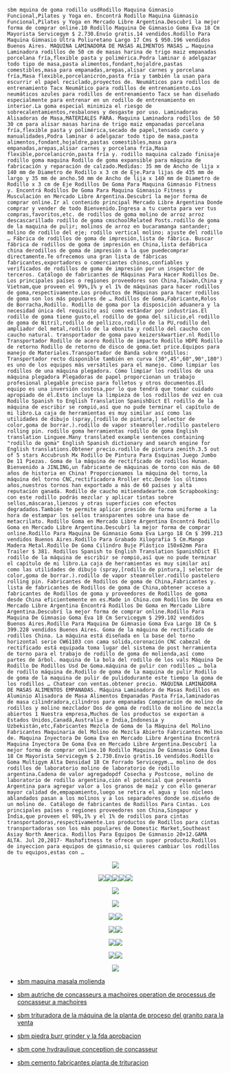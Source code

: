 
```
sbm mquina de goma rodillo usdRodillo Maquina Gimnasio Funcional,Pilates y Yoga en. Encontrá Rodillo Maquina Gimnasio Funcional,Pilates y Yoga en Mercado Libre Argentina.Descubrí la mejor forma de comprar online.10 Rodillo Maquina De Gimnasio Goma Eva 18 Cm Mayorista Servicegym $ 2.730.Envío gratis.14 vendidos.Rodillo Para Maquina Gimnasio Ultra Poliuretano Largo 17 Cms $ 950.196 vendidos Buenos Aires. MAQUINA LAMINADORA DE MASAS ALIMENTOS MASAS … Maquina Laminadora rodillos de 50 cm de masas harina de trigo maiz empanadas porcelana fría,flexible pasta y polimérica.Podra laminar ó adelgazar todo tipo de masa,pasta alimentos,fondant,hojaldre,pastas comestibles,masa para empanadas,arepas,alisar carnes y porcelana fría,Masa flexible,porcelanicrón,pasta fría y también la usan para escurrir el papel reciclado,proyectos de. Neumáticos para rodillos de entrenamiento Tacx Neumático para rodillos de entrenamiento.Los neumáticos azules para rodillos de entrenamiento Tacx se han diseñado especialmente para entrenar en un rodillo de entrenamiento en interior.La goma especial minimiza el riesgo de sobrecalentamientos,resbalones y desgaste por uso. Laminadoras Alisadoras de Masa,MATERIALES PARA. Maquina Laminadora rodillos de 50 30 cm para alisar masas harina de trigo maiz empanadas porcelana fría,flexible pasta y polimérica,secado de papel,tensado cuero y manualidades,Podra laminar ó adelgazar todo tipo de masa,pasta alimentos,fondant,hojaldre,pastas comestibles,masa para empanadas,arepas,alisar carnes y porcelana fría,Masa flexible,porcelanicrón,pasta fría y. rodillo maquina calzado finisaje rodillo goma maquina Rodillo de goma expansible para máquina de fabricación y reparación de calzado.Medidas: 35 mm de Ancho de lija x 140 mm de Diametro de Rodillo x 3 cm de Eje.Para lijas de 435 mm de largo y 35 mm de ancho.50 mm de Ancho de lija x 140 mm de Diametro de Rodillo x 3 cm de Eje Rodillos De Goma Para Maquina Gimnasio Fitness y. Encontrá Rodillos De Goma Para Maquina Gimnasio Fitness y Musculación en Mercado Libre Argentina.Descubrí la mejor forma de comprar online.Ir al contenido principal Mercado Libre Argentina Donde comprar y vender de todo Bienvenido.Ingresa a tu cuenta para ver tus compras,favoritos,etc. de rodillos de goma molino de arroz arroz descascarillado rodillo de goma cmschoolRelated Posts.rodillo de goma de la maquina de pulir; molinos de arroz en bucaramanga santander; molino de rodillo del eje; rodillo vertical molino; ajuste del rodillo … Fábrica de rodillos de goma de impresión,lista de fábrica. Buscar fábrica de rodillos de goma de impresión en China,lista defábrica china derodillos de goma de impresión a la que puedecomprar directamente.Te ofrecemos una gran lista de fábricas fabricantes,exportadores o comerciantes chinos,confiables y verificados de rodillos de goma de impresión por un inspector de terceros. Catálogo de fabricantes de Máquinas Para Hacer Rodillos De. Los principales países o regiones proveedores son China,Taiwán,China y Vietnam,que proveen el 99%,1% y el 1% de máquinas para hacer rodillos de goma,respectivamente.Los productos de Máquinas para hacer rodillos de goma son los más populares de … Rodillos de Goma,Fabricante,Rolos de Borracha,Rodillo. Rodillo de goma por la disposición aduanera y la necesidad única del requisito así como estándar por industrias.El rodillo de goma tiene gusto,el rodillo de goma del silicio,el rodillo de goma de Nitril,rodillo de pellizco,rodillo de la PU,rodillo del ampliador del metal,rodillo de la ebonita y rodillo del caucho con caucho natural. transportador de goma pavo keizerskwartier.nl Rodillo Transportador Rodillo de acero Rodillo de impacto Rodillo HDPE Rodillo de retorno Rodillo de retorno de disco de goma.Get price.Equipos para manejo de Materiales.Transportador de Banda sobre rodillos: Transportador recto disponible también en curva (30°,45°,60°,90°,180°) es uno de los equipos más versátiles para el manejo. Cómo limpiar los rodillos de una máquina plegadora. Cómo limpiar los rodillos de una máquina plegadora Plegadoras de papel proporcionan un trabajo profesional plegable preciso para folletos y otros documentos.El equipo es una inversión costosa,por lo que tendrá que tomar cuidado apropiado de él.Esto incluye la limpieza de los rodillos de vez en cua Rodillo Spanish to English Translation SpanishDict El rodillo de la máquina de escribir se rompió,así que no pude terminar el capítulo de mi libro.La caja de herramientas es muy similar así como las utilidades de dibujo (spray,[rodillo de pintura,] selector de color,goma de borrar.).rodillo de vapor steamroller.rodillo pastelero rolling pin. rodillo goma herramientas rodillo de goma English translation Linguee.Many translated example sentences containing "rodillo de goma" English Spanish dictionary and search engine for English translations.Obtener precio.rodillo de pintura zenith.3.5 out of 5 stars Accubrush Mx Rodillo De Pintura Para Esquinas Juego Jumbo De 11 Piezas. Goma de la máquina de rectificado de rodillos Hunan. Bienvenido a JINLING,un fabricante de máquinas de torno con más de 60 años de historia en China! Proporcionamos la máquina del torno,la máquina del torno CNC,rectificadora Rroller etc.Desde los últimos años,nuestros tornos han exportado a más de 60 países y alta reputación ganada. Rodillo de caucho mitiendadearte.com Scrapbooking: con este rodillo podrás mezclar y aplicar tintas sobre sellos,máscaras,lienzos y otras superficies con efectos degradados.También te permite aplicar presión de forma uniforme a la hora de estampar los sellos transparentes sobre una base de metacrilato. Rodillo Goma en Mercado Libre Argentina Encontrá Rodillo Goma en Mercado Libre Argentina.Descubrí la mejor forma de comprar online.Rodillo Para Maquina De Gimnasio Goma Eva Largo 18 Cm $ 399.213 vendidos Buenos Aires.Rodillo Para Grabado Xilografia 5 Cm.Mango Madera Metal.Rodillo De Goma Cilindro Buje Plástico 150x62mm Para Trailer $ 381. Rodillos Spanish to English Translation SpanishDict El rodillo de la máquina de escribir se rompió,así que no pude terminar el capítulo de mi libro.La caja de herramientas es muy similar así como las utilidades de dibujo (spray,[rodillo de pintura,] selector de color,goma de borrar.).rodillo de vapor steamroller.rodillo pastelero rolling pin. Fabricantes de Rodillos de goma de China,Fabricantes y. lista de fabricantes de Rodillos de goma de China,obtener acceso a fabricantes de Rodillos de goma y proveedores de Rodillos de goma desde China eficientemente en es.Made in China.com Rodillos De Goma en Mercado Libre Argentina Encontrá Rodillos De Goma en Mercado Libre Argentina.Descubrí la mejor forma de comprar online.Rodillo Para Maquina De Gimnasio Goma Eva 18 Cm Servicegym $ 299.102 vendidos Buenos Aires.Rodillo Para Maquina De Gimnasio Goma Eva Largo 18 Cm $ 399.228 vendidos Buenos Aires. Goma de la máquina de rectificado de rodillos China. La máquina está diseñada en la base del torno horizontal serie CW61103 con cama sólida,coronación CNC cabezal de rectificado está equipada toma lugar del sistema de post herramienta de torno para el trabajo de rodillo de goma de molienda,así como partes de árbol. maquina de la bola del rodillo de los vals Máquina De Rodillo De Rodillos Usd De Goma.máquina de pulir con rodillos … bola de rodillo máquina de.Rodillo de goma de la maquina de pulir Rodillo de goma de la maquina de pulir de pulidodurante este tiempo la goma de los rodillos … Chatear con ventas.obtener precio. MÁQUINA LAMINADORA DE MASAS ALIMENTOS EMPANADAS. Máquina Laminadora de Masas Rodillos en Aluminio Alisadora de Masa Alimentos Empanadas Pasta Fría,laminadoras de masa cilindradora,cilindros para empanadas Comparación de molino de rodillos y molino mezclador Dos de goma de rodillo de molino de mezcla abiertos 1 Nuestra empresa,Muchos de los productos se exportan a Estados Unidos,Canadá,Australia e India,Indonesia y Uzbekistán,etc,Fabricantes Mezcla de Goma de la Máquina del Molino Fabricantes Maquinaria del Molino de Mezcla Abierto Fabricantes Molino de. Maquina Inyectora De Goma Eva en Mercado Libre Argentina Encontrá Maquina Inyectora De Goma Eva en Mercado Libre Argentina.Descubrí la mejor forma de comprar online.10 Rodillo Maquina De Gimnasio Goma Eva 18 Cm Mayorista Servicegym $ 2.730.Envío gratis.16 vendidos.Rodillo Goma Multigym Alta Densidad 18 Cm Forrado Servicegym.… molino de dos rodillos de laboratorio molino de laboratorio de rodillo argentina.Cadena de valor agregadopdf Cosecha y Postcose, molino de laboratorio de rodillo argentina,ción el potencial que presenta Argentina para agregar valor a los granos de maíz y con ello generar mayor calidad de,empapamiento,luego se retira el agua y los núcleos ablandados pasan a los molinos y a los separadores donde se.diseño de un molino de. Catálogo de fabricantes de Rodillos Para Cintas. Los principales países o regiones proveedores son China,Singapur y India,que proveen el 98%,1% y el 1% de rodillos para cintas transportadoras,respectivamente.Los productos de Rodillos para cintas transportadoras son los más populares de Domestic Market,Southeast Asiay North America. Rodillos Para Equipos De Gimnasio 20×12.GAMA ALTA. Jul 20,2017· Mashafitness te ofrece un super producto.Rodillos de inyeccion para equipos de gimnasio,si quieres cambiar los rodillos de tu equipos,estas con … 
```

<div align="center">

<a href="https://es-crusher.shibang-china.com/github&k=sbm+mquina+de+goma+rodillo+usd"><img src="https://static.shibang-china.com/es/crusher/logo.jpg"></a>

<a href="https://es-crusher.shibang-china.com/github&k=sbm+mquina+de+goma+rodillo+usd"><img src="https://static.shibang-china.com/es/crusher/index.jpg"></a><a href="https://es-crusher.shibang-china.com/material.htmlgithub&k=sbm+mquina+de+goma+rodillo+usd"><img src="https://static.shibang-china.com/es/crusher/material.jpg"></a><a href="https://es-crusher.shibang-china.com/application.htmlgithub&k=sbm+mquina+de+goma+rodillo+usd"><img src="https://static.shibang-china.com/es/crusher/application.jpg"></a><a href="https://es-crusher.shibang-china.com/aboutus.htmlgithub&k=sbm+mquina+de+goma+rodillo+usd"><img src="https://static.shibang-china.com/es/crusher/aboutus.jpg"></a><a href="https://es-crusher.shibang-china.com/contact.htmlgithub&k=sbm+mquina+de+goma+rodillo+usd"><img src="https://static.shibang-china.com/es/crusher/contact.jpg"></a>

<a href="https://es-crusher.shibang-china.com/github&k=sbm+mquina+de+goma+rodillo+usd"><img src="https://static.shibang-china.com/es/crusher/banner.jpg"></a>

<a href="https://swt.shibang-china.com/github&k=sbm+mquina+de+goma+rodillo+usd"><img src="https://static.shibang-china.com/es/crusher/text.jpg"></a>

<a href="https://swt.shibang-china.com/github&k=sbm+mquina+de+goma+rodillo+usd"><img src="https://static.shibang-china.com/es/crusher/chat.jpg"></a><a href="https://es-crusher.shibang-china.com/contact.htmlgithub&k=sbm+mquina+de+goma+rodillo+usd"><img src="https://static.shibang-china.com/es/crusher/message.jpg"></a>

<a href="https://es-crusher.shibang-china.com/products/pe.htmlgithub&k=sbm+mquina+de+goma+rodillo+usd"><img src="https://static.shibang-china.com/es/crusher/pe.jpg"></a><a href="https://es-crusher.shibang-china.com/products/pf.htmlgithub&k=sbm+mquina+de+goma+rodillo+usd"><img src="https://static.shibang-china.com/es/crusher/pf.jpg"></a>

<a href="https://es-crusher.shibang-china.com/products/hpt.htmlgithub&k=sbm+mquina+de+goma+rodillo+usd"><img src="https://static.shibang-china.com/es/crusher/hpt.jpg"></a><a href="https://es-crusher.shibang-china.com/products/vsi.htmlgithub&k=sbm+mquina+de+goma+rodillo+usd"><img src="https://static.shibang-china.com/es/crusher/vsi.jpg"></a>

<a href="https://es-crusher.shibang-china.com/products/klv.htmlgithub&k=sbm+mquina+de+goma+rodillo+usd"><img src="https://static.shibang-china.com/es/crusher/klv.jpg"></a><a href="https://es-crusher.shibang-china.com/products/portable.htmlgithub&k=sbm+mquina+de+goma+rodillo+usd"><img src="https://static.shibang-china.com/es/crusher/portable.jpg"></a>

<a href="https://swt.shibang-china.com/github&k=sbm+mquina+de+goma+rodillo+usd"><img src="https://static.shibang-china.com/es/crusher/case.jpg"></a>

</div>


* [sbm maquina masala molienda](sbm%20maquina%20masala%20molienda.md)

* [sbm autriche de concasseurs a machoires operation de processus de concasseur a machoires](sbm%20autriche%20de%20concasseurs%20a%20machoires%20operation%20de%20processus%20de%20concasseur%20a%20machoires.md)

* [sbm trituradora de la máquina de la planta de proceso del granito para la venta](sbm%20trituradora%20de%20la%20m%C3%A1quina%20de%20la%20planta%20de%20proceso%20del%20granito%20para%20la%20venta.md)

* [sbm piedra burr grinder y la fda aprobacion](sbm%20piedra%20burr%20grinder%20y%20la%20fda%20aprobacion.md)

* [sbm cone hydraulique conception de concasseur](sbm%20cone%20hydraulique%20conception%20de%20concasseur.md)

* [sbm cemento fabricantes planta de trituracion](sbm%20cemento%20fabricantes%20planta%20de%20trituracion.md)